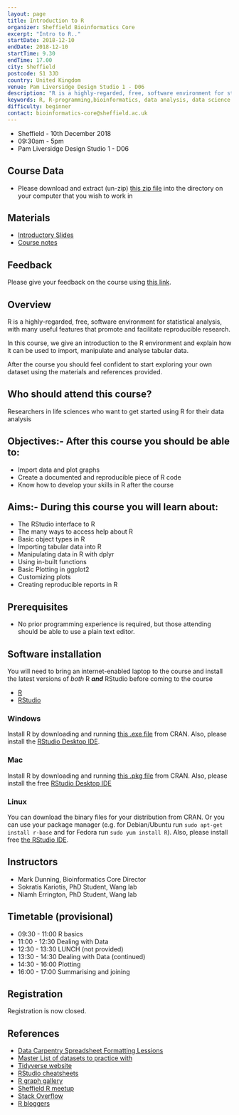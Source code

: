 ```yaml
---
layout: page
title: Introduction to R 
organizer: Sheffield Bioinformatics Core
excerpt: "Intro to R.."
startDate: 2018-12-10
endDate: 2018-12-10
startTime: 9.30
endTime: 17.00
city: Sheffield
postcode: S1 3JD
country: United Kingdom
venue: Pam Liversidge Design Studio 1 - D06
description: "R is a highly-regarded, free, software environment for statistical analysis, with many useful features that promote and facilitate reproducible research. In this course, we give an introduction to the R environment and explain how it can be used to import, manipulate and analyse tabular data.  After the course you should feel confident to start exploring your own dataset using the materials and references provided."
keywords: R, R-programming,bioinformatics, data analysis, data science
difficulty: beginner
contact: bioinformatics-core@sheffield.ac.uk
---
```


- Sheffield - 10th December 2018
- 09:30am - 5pm
- Pam Liversidge Design Studio 1 - D06

## Course Data

- Please download and extract (un-zip) [this zip file](http://sbc.shef.ac.uk/workshops/2018-21-10-r/CourseData.zip) into the directory on your computer that you wish to work in

## Materials

- [Introductory Slides](http://sbc.shef.ac.uk/workshops/2018-21-10-r/intro_slides.html)
- [Course notes](http://sbc.shef.ac.uk/workshops/2018-21-10-r//crash-course.nb.html)

## Feedback

Please give your feedback on the course using [this link](https://docs.google.com/forms/d/e/1FAIpQLScvERpPoeg96dFRz5qM7J2IZgsDCeZP8qJP12ybfePEHtAFgw/viewform).

## Overview

R is a highly-regarded, free, software environment for statistical analysis, with many useful features that promote and facilitate reproducible research.

In this course, we give an introduction to the R environment and explain how it can be used to import, manipulate and analyse tabular data. 

After the course you should feel confident to start exploring your own dataset using the materials and references provided. 

## Who should attend this course?

Researchers in life sciences who want to get started using R for their data analysis

## Objectives:- After this course you should be able to:

- Import data and plot graphs
- Create a documented and reproducible piece of R code
- Know how to develop your skills in R after the course

## Aims:- During this course you will learn about:

- The RStudio interface to R
- The many ways to access help about R
- Basic object types in R
- Importing tabular data into R
- Manipulating data in R with dplyr
- Using in-built functions
- Basic Plotting in ggplot2
- Customizing plots
- Creating reproducible reports in R


## Prerequisites

- No prior programming experience is required, but those attending should be able to use a plain text editor.


## Software installation

You will need to bring an internet-enabled laptop to the course and install the latest versions of *both* R ***and*** RStudio before coming to the course

- [R](https://cran.r-project.org/)
- [RStudio](https://www.rstudio.com/products/rstudio/download/#download)

### Windows

Install R by downloading and running [this .exe file](http://cran.r-project.org/bin/windows/base/release.htm) from CRAN. Also, please install the [RStudio Desktop IDE](https://download1.rstudio.org/RStudio-1.1.463.exe). 

### Mac

Install R by downloading and running [this .pkg file](http://cran.r-project.org/bin/macosx/R-latest.pkg) from CRAN. Also, please install the free [RStudio Desktop IDE](https://download1.rstudio.org/RStudio-1.1.463.dmg) 

### Linux

You can download the binary files for your distribution from CRAN. Or you can use your package manager (e.g. for Debian/Ubuntu run `sudo apt-get install r-base` and for Fedora run `sudo yum install R`). Also, please install free [the RStudio IDE](https://www.rstudio.com/products/rstudio/download/#download). 



## Instructors

- Mark Dunning, Bioinformatics Core Director
- Sokratis Kariotis, PhD Student, Wang lab
- Niamh Errington, PhD Student, Wang lab

## Timetable (provisional)

- 09:30 - 11:00 R basics
- 11:00 - 12:30 Dealing with Data
- 12:30 - 13:30 LUNCH (not provided)
- 13:30 - 14:30 Dealing with Data (continued)
- 14:30 - 16:00 Plotting
- 16:00 - 17:00 Summarising and joining

## Registration 

Registration is now closed.


## References

- [Data Carpentry Spreadsheet Formatting Lessions](http://www.datacarpentry.org/spreadsheet-ecology-lesson/)
- [Master List of datasets to practice with](http://vincentarelbundock.github.io/Rdatasets/datasets.html)
- [Tidyverse website](https://www.tidyverse.org/)
- [RStudio cheatsheets](https://www.rstudio.com/resources/cheatsheets/)
- [R graph gallery](https://www.r-graph-gallery.com/0)
- [Sheffield R meetup](https://www.meetup.com/SheffieldR-Sheffield-R-Users-Group/)
- [Stack Overflow](https://stackoverflow.com/questions/tagged/r)
- [R bloggers](https://www.r-bloggers.com/)
